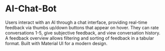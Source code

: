 # AI-Chat-Bot
Users interact with an AI through a chat interface, providing real-time feedback via thumbs up/down buttons that appear on hover. They can rate conversations 1-5, give subjective feedback, and view conversation history. A feedback overview allows filtering and sorting of feedback in a tabular format. Built with Material UI for a modern design.

